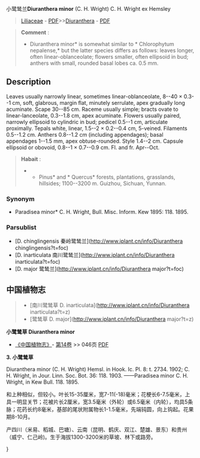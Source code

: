小鹭鸶兰**Diuranthera minor** (C. H. Wright) C. H. Wright ex Hemsley

> [Liliaceae](http://www.iplant.cn/info/Liliaceae?t=foc) - [PDF](http://www.iplant.cn/foc/pdf/Liliaceae.pdf)>>[Diuranthera](http://www.iplant.cn/info/Diuranthera?t=foc) - [PDF](http://www.iplant.cn/foc/pdf/Diuranthera.pdf)


> **Comment** : 
> * Diuranthera minor* is somewhat similar to * Chlorophytum nepalense,* but the latter species differs as follows: leaves longer, often linear-oblanceolate; flowers smaller, often ellipsoid in bud; anthers with small, rounded basal lobes ca. 0.5 mm.

## Description

Leaves usually narrowly linear, sometimes linear-oblanceolate, 8--40 × 0.3--1 cm, soft, glabrous, margin flat, minutely serrulate, apex gradually long acuminate. Scape 30--85 cm. Raceme usually simple; bracts ovate to linear-lanceolate, 0.3--1.8 cm, apex acuminate. Flowers usually paired, narrowly ellipsoid to cylindric in bud; pedicel 0.5--1 cm, articulate proximally. Tepals white, linear, 1.5--2 × 0.2--0.4 cm, 5-veined. Filaments 0.5--1.2 cm. Anthers 0.8--1.2 cm (including appendages); basal appendages 1--1.5 mm, apex obtuse-rounded. Style 1.4--2 cm. Capsule ellipsoid or obovoid, 0.8--1 × 0.7--0.9 cm. Fl. and fr. Apr--Oct.


> **Habait** : 
>* * Pinus* and * Quercus* forests, plantations, grasslands, hillsides; 1100--3200 m. Guizhou, Sichuan, Yunnan.

### Synonym
* Paradisea minor* C. H. Wright, Bull. Misc. Inform. Kew 1895: 118. 1895.

### Parsublist

* [D.  chinglingensis  秦岭鹭鸶兰](http://www.iplant.cn/info/Diuranthera chinglingensis?t=foc)
* [D.  inarticulata  南川鹭鸶兰](http://www.iplant.cn/info/Diuranthera inarticulata?t=foc)
* [D.  major  鹭鸶兰](http://www.iplant.cn/info/Diuranthera major?t=foc)

## 中国植物志

> * [南川鹭鸶草  D.  inarticulata](http://www.iplant.cn/info/Diuranthera inarticulata?t=z)
> * [鹭鸶草  D.  major](http://www.iplant.cn/info/Diuranthera major?t=z)


**小鹭鸶草 Diuranthera minor**

* [《中国植物志》](http://www.iplant.cn/frps)- [第14卷](http://www.iplant.cn/frps/vol/14) >> 046页 [PDF](http://www.iplant.cn/frps/pdf/14/046b.pdf)

**3. 小鹭鸶草**

Diuranthera minor (C. H. Wright) Hemsl. in Hook. Ic. Pl. 8: t. 2734. 1902; C. H. Wright, in Jour. Linn. Soc. Bot. 36: 118. 1903. ——Paradisea minor C. H. Wright, in Kew Bull. 118. 1895.

和上种相似，但较小。叶长15-35厘米，宽7-11(-18)毫米；花梗长6-7.5毫米，上具一明显关节；花被片长2厘米，宽3.5毫米（外轮）或6.5毫米（内轮），均具5条脉；花药长约8毫米，基部的尾状附属物长1-1.5毫米，先端钝圆，向上钩起。花果期8-10月。

产四川（米易、稻城、巴塘）、云南（昆明、鹤庆、双江、楚雄、景东）和贵州（威宁、仁己岭)。生于海拔1300-3200米的草坡、林下或路旁。

}